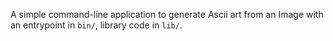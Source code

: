 A simple command-line application to generate Ascii art from an Image with an entrypoint in `bin/`, library code
in `lib/`.
